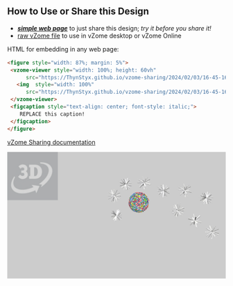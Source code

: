 
## How to Use or Share this Design

 - [***simple web page***](<https://ThynStyx.github.io/vzome-sharing/2024/02/03/16-45-16-JK-mod--dodecas-rotated/>) to just share this design; *try it before you share it!*
 - [raw vZome file](<https://raw.githubusercontent.com/ThynStyx/vzome-sharing/main/2024/02/03/16-45-16-JK-mod--dodecas-rotated/JK-mod--dodecas-rotated.vZome>) to use in vZome desktop or vZome Online
 
 HTML for embedding in any web page:
 ```html
<figure style="width: 87%; margin: 5%">
  <vzome-viewer style="width: 100%; height: 60vh"
       src="https://ThynStyx.github.io/vzome-sharing/2024/02/03/16-45-16-JK-mod--dodecas-rotated/JK-mod--dodecas-rotated.vZome" >
    <img  style="width: 100%"
       src="https://ThynStyx.github.io/vzome-sharing/2024/02/03/16-45-16-JK-mod--dodecas-rotated/JK-mod--dodecas-rotated.png" >
  </vzome-viewer>
  <figcaption style="text-align: center; font-style: italic;">
     REPLACE this caption!
  </figcaption>
</figure>
 ```

[vZome Sharing documentation](https://vzome.github.io/vzome/sharing.html#how-it-works)

![Image](<JK-mod--dodecas-rotated.png>)

